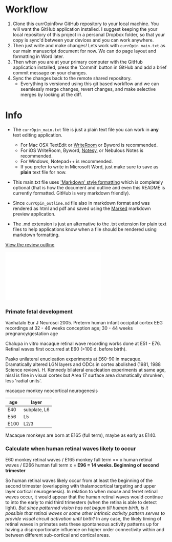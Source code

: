 # Workflow

1. Clone this currOpinRvw GitHub repository to your local machine. You will want the GitHub application installed. I suggest keeping the your local repository of this project in a personal Dropbox folder, so that your copy is sync'd between your devices and you can work anywhere. 
2. Then just write and make changes! Lets work with `currOpin_main.txt` as our main manuscript document for now. We can do page layout and formatting in Word later.
3. Then when you are at your primary computer with the GitHub application installed, press the 'Commit' button in GitHub and add a brief commit message on your changes.
4. Sync the changes back to the remote shared repository. 
	* Everything is versioned using this git based workflow and we can seamlessly merge changes, revert changes, and make selective merges by looking at the diff. 


# Info
*  The `currOpin_main.txt` file is just a plain text file you can work in **any** text editing application. 
    * For Mac OSX TextEdit or [WriteRoom](http://www.hogbaysoftware.com/products/writeroom) or Byword is recommended. 
    * For iOS WriteRoom, Byword, [Notesy](http://notesy-app.com), or Nebulous Notes is recommended. 
    * For Windows, Notepad++ is recommended.
    * If you prefer to write in Microsoft Word, just make sure to save as **plain** text file for now.

* This main.txt file uses ['Markdown' style formatting](http://daringfireball.net/projects/markdown/syntax) which is completely optional (that is how the document and outline and even this README is currently formatted. GitHub is very markdown friendly).

* Since `currOpin_outline.md` file also in markdown format and was rendered as html and pdf and saved using the [Marked](http://markedapp.com) markdown preview application. 

* The .md extension is just an alternative to the .txt extension for plain text files to help applications know when a file should be rendered using markdown formatting.

[View the review outline](currOpin_outline.md)

![View the review outline pdf](currOpin_outline.pdf)



### Primate fetal development

Vanhatalo Eur J Neurosci 2005. Preterm human infant occipital cortex EEG recordings at 32 - 46 weeks conception age; 30 - 44 weeks pregnancy/gestation age

Chalupa in vitro macaque retinal wave recording works done at E51 - E76.  Retinal waves first occurred at E60 (>100 d. before birth).

Pasko unilateral enucleation experiments at E60-90 in macaque. Dramatically altered LGN layers and ODCs in cortex abolished (1981, 1988 Science review).
H. Kennedy bilateral enucleation experiments at same age, nissl is fine in visual cortex but Area 17 surface area dramatically shrunken, less 'radial units'.

macaque monkey neocortical neurogenesis

age | layer
--- | ---
E40 | subplate, L6
E56 | L5
E100 | L2/3

Macaque monkeys are born at E165 (full term), maybe as early as E140. 

### Calculate when human retinal waves likely to occur

E60 monkey retinal waves / E165 monkey full term == x human retinal waves / E266  human full term
x = **E96 = 14 weeks.  Beginning of second trimester**

So human retinal waves likely occur from at least the beginning of the second trimester (overlapping with thalamocortical targeting and upper layer cortical neurogenesis). In relation to when mouse and ferret retinal waves occur, it would appear that the human retinal waves would continue to into the early to mid third trimesters (when the retina is able to detect light). *But since patterned vision has not begun till human birth, is it possible that retinal waves or some other intrinsic activity pattern serves to provide visual circuit activation until birth?*  In any case, the likely timing of retinal waves in primates sets these spontaneous activity patterns up for having a disproportionate influence on higher order connectivity within and between different sub-cortical and cortical areas. 

